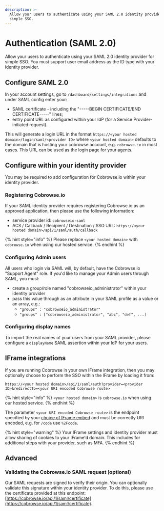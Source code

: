 ```yaml
---
description: >-
  Allow your users to authenticate using your SAML 2.0 identity provider for
  simple SSO.
---
```


# Authentication (SAML 2.0)

Allow your users to authenticate using your SAML 2.0 identity provider for simple SSO. You must support user email address as the ID type with your identity provider.&#x20;

## Configure SAML 2.0

In your account settings, go to `/dashboard/settings/integrations` and under SAML config enter your:

* SAML certificate - including the "-----BEGIN CERTIFICATE/END CERTIFICATE-----" lines;
* entry point URL as configured within your IdP (for a Service Provider-initiated request).

This will generate a login URL in the format `https://<your hosted domain>/login/saml/<provider ID>` where `<your hosted domain>` defaults to the domain that is hosting your cobrowse account, e.g. `cobrowse.io` in most cases. This URL can be used as the login page for your agents.&#x20;

## Configure within your identity provider

You may be required to add configuration for Cobrowse.io within your identity provider.

### Registering Cobrowse.io

If your SAML identity provider requires registering Cobrowse.io as an approved application, then please use the following information:

* service provider id: `cobrowseio-saml`
* ACS / Callback / Recipient / Destination / SSO URL: `https://<your hosted domain>/api/1/saml/auth/callback`

{% hint style="info" %}
Please replace `<your hosted domain>` with `cobrowse.io` when using our hosted service.
{% endhint %}

### Configuring Admin users

All users who login via SAML will, by default, have the Cobrowse.io "Support Agent" role. If you'd like to manage your Admin users through SAML, you must:

* create a group/role named "cobrowseio\_administrator" within your identity provider
* pass this value through as an attribute in your SAML profile as a value or an array, e.g.:
  * `"groups" : "cobrowseio_administrator"`
  * `"groups" : ["cobrowseio_administrator", "abc", "def", ...]`

### Configuring display names

To import the real names of your users from your SAML provider, please configure a `displayName` SAML assertion within your IdP for your users.

## IFrame integrations

If you are running Cobrowse in your own IFrame integration, then you may optionally choose to perform the SSO within the IFrame by loading it from:

`https://<your hosted domain>/api/1/saml/auth?provider=<provider ID>&redirectTo=<your URI encoded Cobrowse route>`

{% hint style="info" %}
`<your hosted domain>` is `cobrowse.io` when using our hosted service.
{% endhint %}

The parameter `<your URI encoded Cobrowse route>` is the endpoint specified by your [choice of IFrame embed](custom-iframe-embeds.md) and must be correctly URI encoded, e.g. for `/code` use `%2Fcode`.

{% hint style="warning" %}
Your IFrame settings and identity provider must allow sharing of cookies to your IFrame'd domain. This includes for additional steps with your provider, such as MFA.&#x20;
{% endhint %}

## Advanced

### Validating the Cobrowse.io SAML request (optional)

Our SAML requests are signed to verify their origin. You can optionally validate this signature within your identity provider. To do this, please use the certificate provided at this endpoint: [https://cobrowse.io/api/1/saml/certificate](https://cobrowse.io/api/1/saml/certificate).
